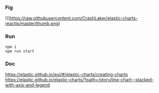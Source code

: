 ### Fig

![]https://raw.githubusercontent.com/CrashLaker/elastic-charts-reactjs/master/thumb.png)


### Run

```
npm i
npm run start
```

### Doc
https://elastic.github.io/eui/#/elastic-charts/creating-charts
https://elastic.github.io/elastic-charts/?path=/story/line-chart--stacked-with-axis-and-legend

